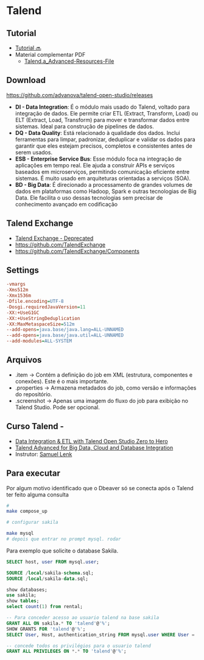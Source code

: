 # Talend

## Tutorial

- [Tutorial 🔜](components/Readme.md)
- Material complementar PDF
    - [Talend.a_Advanced-Resources-File](Talend.a_Advanced-Resources-File.pdf)

## Download

https://github.com/advanova/talend-open-studio/releases
- **DI - Data Integration**: É o módulo mais usado do Talend, voltado para integração de dados. Ele permite criar ETL (Extract, Transform, Load) ou ELT (Extract, Load, Transform) para mover e transformar dados entre sistemas. Ideal para construção de pipelines de dados.
- **DQ - Data Quality**: Está relacionado à qualidade dos dados. Inclui ferramentas para limpar, padronizar, deduplicar e validar os dados para garantir que eles estejam precisos, completos e consistentes antes de serem usados.
- **ESB - Enterprise Service Bus**: Esse módulo foca na integração de aplicações em tempo real. Ele ajuda a construir APIs e serviços baseados em microserviços, permitindo comunicação eficiente entre sistemas. É muito usado em arquiteturas orientadas a serviços (SOA).
- **BD - Big Data**: É direcionado a processamento de grandes volumes de dados em plataformas como Hadoop, Spark e outras tecnologias de Big Data. Ele facilita o uso dessas tecnologias sem precisar de conhecimento avançado em codificação

## Talend Exchange

- [Talend Exchange - Deprecated](http://exchange.talend.com/)
- https://github.com/TalendExchange
- https://github.com/TalendExchange/Components

## Settings

```ini
-vmargs
-Xms512m
-Xmx1536m
-Dfile.encoding=UTF-8
-Dosgi.requiredJavaVersion=11
-XX:+UseG1GC
-XX:+UseStringDeduplication
-XX:MaxMetaspaceSize=512m
--add-opens=java.base/java.lang=ALL-UNNAMED
--add-opens=java.base/java.util=ALL-UNNAMED
--add-modules=ALL-SYSTEM

```

## Arquivos
- <job>.item → Contém a definição do job em XML (estrutura, componentes e conexões). Este é o mais importante.
- <job>.properties → Armazena metadados do job, como versão e informações do repositório.
- <job>.screenshot → Apenas uma imagem do fluxo do job para exibição no Talend Studio. Pode ser opcional.


## Curso Talend - 
- [Data Integration & ETL with Talend Open Studio Zero to Hero](https://meta.udemy.com/course/data-integration-etl-talend-open-studio-zero-to-hero/)
- [Talend Advanced for Big Data, Cloud and Database Integration](https://meta.udemy.com/course/talend-advanced-for-big-data-cloud-and-database-integration/)
- Instrutor: [Samuel Lenk](samuellenkb@gmail.com)


## Para executar
Por algum motivo identificado que o Dbeaver só se conecta após o Talend ter feito alguma consulta

```bash
#
make compose_up

# configurar sakila

make mysql
# depois que entrar no prompt mysql. rodar 
```

Para exemplo que solicite o database Sakila.
```sql
SELECT host, user FROM mysql.user;

SOURCE /local/sakila-schema.sql;
SOURCE /local/sakila-data.sql;

show databases;
use sakila;
show tables;
select count(1) from rental;

-- Para conceder acesso ao usuario talend na base sakila
GRANT ALL ON sakila.* TO 'talend'@'%';
SHOW GRANTS FOR 'talend'@'%';
SELECT User, Host, authentication_string FROM mysql.user WHERE User = 'talend';

-- concede todos os privilégios para o usuario talend
GRANT ALL PRIVILEGES ON *.* TO 'talend'@'%';
```


